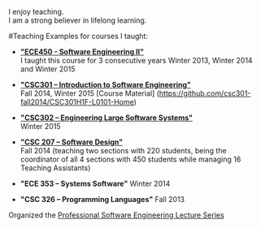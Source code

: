 I enjoy teaching.  
I am a strong believer in lifelong learning.

#Teaching
Examples for courses I taught:

* [**"ECE450 - Software Engineering II"**](ECE450-syllabus-winter-2015.pdf)  
I taught this course for 3 consecutive years
Winter 2013, Winter 2014 and Winter 2015

* [**"CSC301 – Introduction to Software Engineering"**](CSC301W15-CourseInfoSheet.pdf)  
Fall 2014, Winter 2015
[Course Material]
(https://github.com/csc301-fall2014/CSC301H1F-L0101-Home)

* [**"CSC302 – Engineering Large Software Systems"**](CSC302W15-CourseInfoSheet.pdf)  
Winter 2015

* [**"CSC 207 – Software Design"**]()  
Fall 2014 (teaching two sections with 220 students, being the coordinator of all 4 sections with 450 students while managing 16 Teaching Assistants)

* **"ECE 353 – Systems Software"**
Winter 2014

* **"CSC 326 – Programming Languages"**
Fall 2013


Organized the [Professional Software Engineering Lecture Series](SE-Lectures.pdf)
